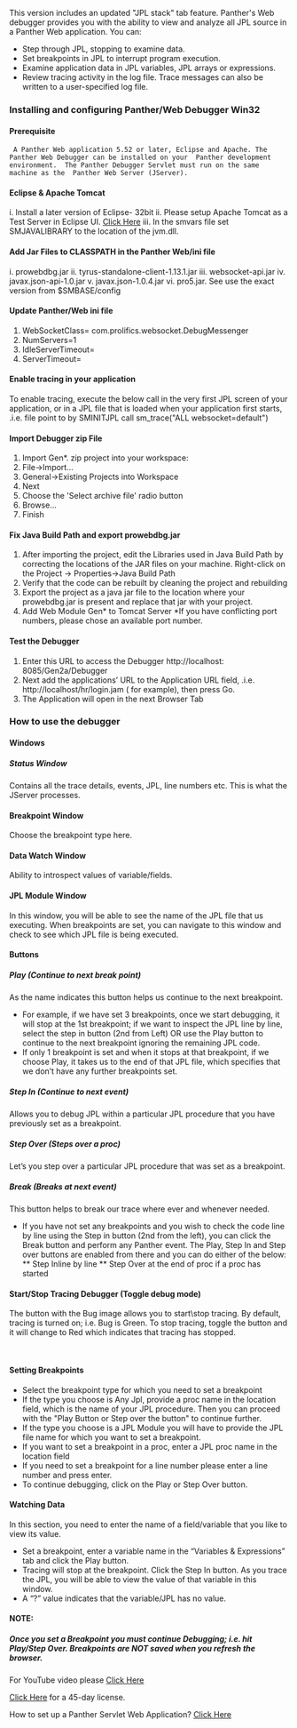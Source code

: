   This version includes an updated "JPL stack" tab feature. Panther's Web debugger provides you with the ability to view and analyze all JPL source in a Panther Web application. You can:
  *	Step through JPL, stopping to examine data.
  *	Set breakpoints in JPL to interrupt program execution.
  *	Examine application data in JPL variables, JPL arrays or expressions.
  *	Review tracing activity in the log file. Trace messages can also be written to a user-specified log file.

### Installing and configuring Panther/Web Debugger Win32

#### Prerequisite
     A Panther Web application 5.52 or later, Eclipse and Apache. The Panther Web Debugger can be installed on your  Panther development environment.  The Panther Debugger Servlet must run on the same machine as the  Panther Web Server (JServer).

#### Eclipse & Apache Tomcat
   i.	Install a later version of Eclipse- 32bit
   ii. Please setup Apache Tomcat as a Test Server in Eclipse UI. [Click Here](https://github.com/ProlificsPanther/PantherWebDebugger/releases/tag/v1.0)
    iii. In the smvars file set SMJAVALIBRARY to the location of the jvm.dll.
    
#### Add Jar Files to CLASSPATH in the Panther Web/ini file
   i.	  prowebdbg.jar
   ii.  tyrus-standalone-client-1.13.1.jar
   iii. websocket-api.jar
   iv.	javax.json-api-1.0.jar
    v.	javax.json-1.0.4.jar
   vi.	pro5.jar. See use the exact version from $SMBASE/config
   
####  Update Panther/Web ini file
   1.	WebSocketClass= com.prolifics.websocket.DebugMessenger
   2.	NumServers=1
   3.	IdleServerTimeout= <set to blank>
   4.	ServerTimeout= <set to blank>

####  Enable tracing in your application
   To enable tracing, execute the below call in the very first JPL screen of your application, or in a JPL file that is     loaded when    your application first starts, .i.e. file point to by SMINITJPL call sm_trace("ALL websocket=default")
 
####  Import Debugger zip File
   1.	Import Gen*. zip project into your workspace:
   2. File->Import...
   3.	General->Existing Projects into Workspace
   4.	Next
   5.	Choose the 'Select archive file' radio button
   6.	Browse...
   7.	Finish

####  Fix Java Build Path and export prowebdbg.jar
   1.	After importing the project, edit the Libraries used in Java Build Path by correcting the locations of the JAR files on your machine. Right-click on the Project -> Properties->Java Build Path
   2.	Verify that the code can be rebuilt by cleaning the project and rebuilding
   3.	Export the project as a java jar file to the location where your prowebdbg.jar is present and replace that jar with your project.
   4.	Add Web Module Gen* to Tomcat Server
*If you have conflicting port numbers, please chose an available port number.

####  Test the Debugger
   1.	Enter this URL to access the Debugger http://localhost: 8085/Gen2a/Debugger
   2.	Next add the applications’ URL to the Application URL field, .i.e. http://localhost/hr/login.jam  ( for example), then press Go.
   3.	The Application will open in the next Browser Tab

###   How to use the debugger

####  Windows

##### Status Window
   Contains all the trace details, events, JPL, line numbers etc. This is what the JServer processes.

####  Breakpoint Window
   Choose the breakpoint type here.

####  Data Watch Window
   Ability to introspect values of variable/fields.

####  JPL Module Window
   In this window, you will be able to see the name of the JPL file that us executing. When breakpoints are set, you can navigate to this window and check to see which JPL file is being executed.

####  Buttons

##### Play (Continue to next break point)
   As the name indicates this button helps us continue to the next breakpoint.

   *   For example, if we have set 3 breakpoints, once we start debugging, it will stop at the 1st breakpoint; if we want to inspect the JPL line by line, select the step in button (2nd from Left) OR use the Play button to continue to the next breakpoint ignoring the remaining JPL code.
   *   If only 1 breakpoint is set and when it stops at that breakpoint, if we choose Play, it takes us to the end of that JPL file, which specifies that we don’t have any further breakpoints set.

##### Step In (Continue to next event)
   Allows you to debug JPL within a particular JPL procedure that you have previously set as a breakpoint.

##### Step Over (Steps over a proc)
   Let’s you step over a particular JPL procedure that was set as a breakpoint.

##### Break (Breaks at next event)
   This button helps to break our trace where ever and whenever needed.

   * If you have not set any breakpoints and you wish to check the code line by line using the Step in button (2nd from the left), you can click the Break button and perform any Panther event. The Play, Step In and Step over buttons are enabled from there and you can do either of the below:
  ** Step Inline by line
  ** Step Over at the end of proc if a proc has started


####  Start/Stop Tracing Debugger (Toggle debug mode)

   The button with the Bug image allows you to start\stop tracing. By default, tracing is turned on; i.e. Bug is Green. To stop tracing, toggle the button and it will change to Red which indicates that tracing has stopped.

 
####  Setting Breakpoints

   * Select the breakpoint type for which you need to set a breakpoint
   * If the type you choose is Any Jpl, provide a proc name in the location field, which is the name of your JPL procedure. Then you can proceed with the "Play Button or Step over the button" to continue further.
   * If the type you choose is a JPL Module you will have to provide the JPL file name for which you want to set a breakpoint.
   * If you want to set a breakpoint in a proc, enter a JPL proc name in the location field
   * If you need to set a breakpoint for a line number please enter a line number and press enter.
   * To continue debugging, click on the Play or Step Over button.

####  Watching Data

 In this section, you need to enter the name of a field/variable that you like to view its value.
   * Set a breakpoint, enter a variable name in the “Variables & Expressions” tab and click the Play button.
   * Tracing will stop at the breakpoint. Click the Step In button. As you trace the JPL, you will be able to view the value of that variable in this window.
   * A “?” value indicates that the variable/JPL has no value.

####  NOTE:

#####  Once you set a Breakpoint you must continue Debugging; i.e. hit Play/Step Over. Breakpoints are NOT saved when you refresh the browser.



For YouTube video please [Click Here](https://www.youtube.com/watch?v=AAfHsUU5v-Y)

[Click Here](https://www.prolifics.com/panther-trial-license-request) for a 45-day license.

How to set up a Panther Servlet Web Application? [Click Here](https://github.com/ProlificsPanther/PantherWeb/releases)
